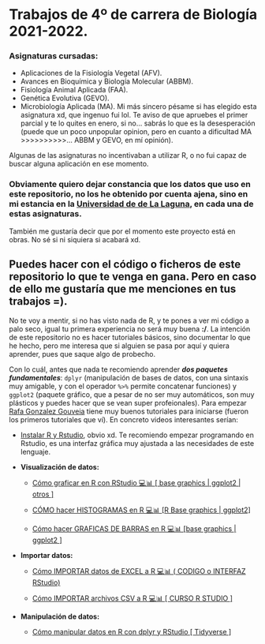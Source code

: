 # Trabajos de 4º de carrera de Biología 2021-2022.

### Asignaturas cursadas: 
* Aplicaciones de la Fisiología Vegetal (AFV).
* Avances en Bioquímica y Biología Molecular (ABBM).
* Fisiología Animal Aplicada (FAA).
* Genética Evolutiva (GEVO).
* Microbiología Aplicada (MA). Mi más sincero pésame si has elegido esta asignatura xd, que ingenuo fui lol. Te aviso de que apruebes el primer parcial y te lo quites en     enero, si no... sabrás lo que es la desesperación (puede que un poco unpopular opinion, pero en cuanto a dificultad MA >>>>>>>>>>... ABBM y GEVO, en mí opinión). 

Algunas de las asignaturas no incentivaban a utilizar R, o no fui capaz de buscar alguna aplicación en ese momento.

### **Obviamente quiero dejar constancia que los datos que uso en este repositorio, no los he obtenido por cuenta ajena, sino en mi estancia en la [Universidad de de La Laguna](https://www.ull.es/), en cada una de estas asignaturas.**

También me gustaría decir que por el momento este proyecto está en obras. No sé si ni siquiera si acabará xd.

## **Puedes hacer con el código o ficheros de este repositorio lo que te venga en gana. Pero en caso de ello me gustaría que me menciones en tus trabajos =).** 

No te voy a mentir, si no has visto nada de R, y te pones a ver mi código a palo seco, igual tu primera experiencia no será muy buena **:/**. La intención de este repositorio no es hacer tutoriales básicos, sino documentar lo que he hecho, pero me interesa que si alguien se pasa por aquí y quiera aprender, pues que saque algo de probecho. 

Con lo cuál, antes que nada te recomiendo aprender ***dos paquetes fundamentales***: ```dplyr``` (manipulación de bases de datos, con una sintaxis muy amigable, y con el operador ```%>%``` permite concatenar funciones) y ```ggplot2``` (paquete gráfico, que a pesar de no ser muy automáticos, son muy plásticos y puedes hacer que se vean super profeionales). Para empezar [Rafa Gonzalez Gouveia](https://www.youtube.com/c/RafaGonzalezGouveia/videos) tiene muy buenos tutoriales para iniciarse (fueron los primeros tutoriales que ví). En concreto videos interesantes serían:

* [Instalar R y Rstudio](https://www.youtube.com/watch?v=Nmu4WPdJBRo&list=PLbDLkhJ5sFvCWFbP4tAFALHkNWNFo_FiL&index=2&ab_channel=RafaGonzalezGouveia), obvio xd. Te recomiendo empezar programando en Rstudio, es una interfaz gráfica muy ajustada a las necesidades de este lenguaje.

* **Visualización de datos:**

    * [Cómo graficar en R con RStudio 💻📊 [ base graphics | ggplot2 | otros ]](https://www.youtube.com/watch?v=bYxjgO2dkXI&list=PLbDLkhJ5sFvCWFbP4tAFALHkNWNFo_FiL&index=13&ab_channel=RafaGonzalezGouveia)

    * [CÓMO hacer HISTOGRAMAS en R 💻📊 [R Base graphics | ggplot2]](https://www.youtube.com/watch?v=UhFL6rSjR_c&list=PLbDLkhJ5sFvCWFbP4tAFALHkNWNFo_FiL&index=14&ab_channel=RafaGonzalezGouveia)

    * [Cómo hacer GRAFICAS DE BARRAS en R 💻📊 [base graphics | ggplot2 ]](https://www.youtube.com/watch?v=zAzpuLJA29U&list=PLbDLkhJ5sFvCWFbP4tAFALHkNWNFo_FiL&index=15&ab_channel=RafaGonzalezGouveia)

* **Importar datos:**

    * [Cómo IMPORTAR datos de EXCEL a R 💻📊 ( CODIGO o INTERFAZ RStudio)](https://www.youtube.com/watch?v=Bi0PoYq_gjE&list=PLbDLkhJ5sFvCWFbP4tAFALHkNWNFo_FiL&index=12&ab_channel=RafaGonzalezGouveia)

    * [Cómo IMPORTAR archivos CSV a R 💻📊 [ CURSO R STUDIO ]](https://www.youtube.com/watch?v=agkPSaYEDgQ&list=PLbDLkhJ5sFvCWFbP4tAFALHkNWNFo_FiL&index=16&ab_channel=RafaGonzalezGouveia)

* **Manipulación de datos:**

    * [Cómo manipular datos en R con dplyr y RStudio [ Tidyverse ]
](https://www.youtube.com/watch?v=tpAzZOdA4rw&list=PLbDLkhJ5sFvCWFbP4tAFALHkNWNFo_FiL&index=21&ab_channel=RafaGonzalezGouveia)

